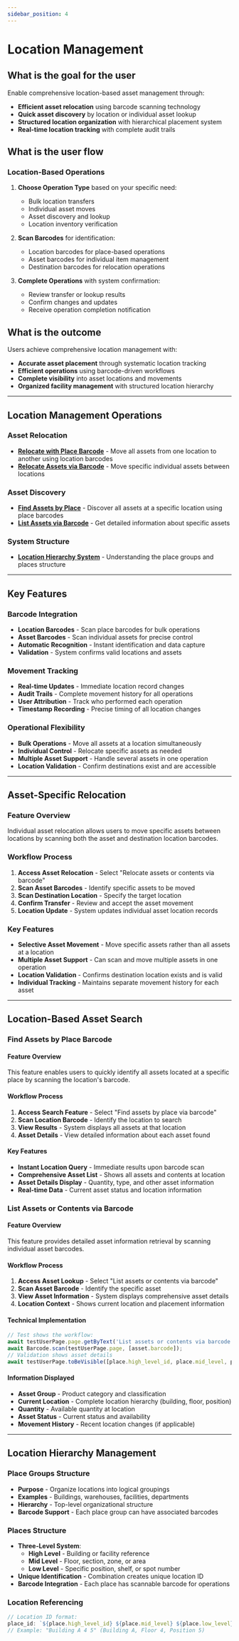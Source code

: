 ```yaml
---
sidebar_position: 4
---
```


# Location Management

## What is the goal for the user

Enable comprehensive location-based asset management through:
- **Efficient asset relocation** using barcode scanning technology
- **Quick asset discovery** by location or individual asset lookup
- **Structured location organization** with hierarchical placement system
- **Real-time location tracking** with complete audit trails

## What is the user flow

### Location-Based Operations
1. **Choose Operation Type** based on your specific need:
   - Bulk location transfers
   - Individual asset moves
   - Asset discovery and lookup
   - Location inventory verification

2. **Scan Barcodes** for identification:
   - Location barcodes for place-based operations
   - Asset barcodes for individual item management
   - Destination barcodes for relocation operations

3. **Complete Operations** with system confirmation:
   - Review transfer or lookup results
   - Confirm changes and updates
   - Receive operation completion notification

## What is the outcome

Users achieve comprehensive location management with:
- **Accurate asset placement** through systematic location tracking
- **Efficient operations** using barcode-driven workflows
- **Complete visibility** into asset locations and movements
- **Organized facility management** with structured location hierarchy

---

## Location Management Operations

### Asset Relocation
- [**Relocate with Place Barcode**](./relocate-with-place-barcode.md) - Move all assets from one location to another using location barcodes
- [**Relocate Assets via Barcode**](./relocate-assets-via-barcode.md) - Move specific individual assets between locations

### Asset Discovery
- [**Find Assets by Place**](./find-assets-by-place.md) - Discover all assets at a specific location using place barcodes
- [**List Assets via Barcode**](./list-assets-via-barcode.md) - Get detailed information about specific assets

### System Structure
- [**Location Hierarchy System**](./location-hierarchy.md) - Understanding the place groups and places structure

---

## Key Features

### Barcode Integration
- **Location Barcodes** - Scan place barcodes for bulk operations
- **Asset Barcodes** - Scan individual assets for precise control
- **Automatic Recognition** - Instant identification and data capture
- **Validation** - System confirms valid locations and assets

### Movement Tracking
- **Real-time Updates** - Immediate location record changes
- **Audit Trails** - Complete movement history for all operations
- **User Attribution** - Track who performed each operation
- **Timestamp Recording** - Precise timing of all location changes

### Operational Flexibility
- **Bulk Operations** - Move all assets at a location simultaneously
- **Individual Control** - Relocate specific assets as needed
- **Multiple Asset Support** - Handle several assets in one operation
- **Location Validation** - Confirm destinations exist and are accessible

---

## Asset-Specific Relocation

### Feature Overview
Individual asset relocation allows users to move specific assets between locations by scanning both the asset and destination location barcodes.

### Workflow Process
1. **Access Asset Relocation** - Select "Relocate assets or contents via barcode"
2. **Scan Asset Barcodes** - Identify specific assets to be moved
3. **Scan Destination Location** - Specify the target location
4. **Confirm Transfer** - Review and accept the asset movement
5. **Location Update** - System updates individual asset location records

### Key Features
- **Selective Asset Movement** - Move specific assets rather than all assets at a location
- **Multiple Asset Support** - Can scan and move multiple assets in one operation
- **Location Validation** - Confirms destination location exists and is valid
- **Individual Tracking** - Maintains separate movement history for each asset

---

## Location-Based Asset Search

### Find Assets by Place Barcode

#### Feature Overview
This feature enables users to quickly identify all assets located at a specific place by scanning the location's barcode.

#### Workflow Process
1. **Access Search Feature** - Select "Find assets by place via barcode"
2. **Scan Location Barcode** - Identify the location to search
3. **View Results** - System displays all assets at that location
4. **Asset Details** - View detailed information about each asset found

#### Key Features
- **Instant Location Query** - Immediate results upon barcode scan
- **Comprehensive Asset List** - Shows all assets and contents at location
- **Asset Details Display** - Quantity, type, and other asset information
- **Real-time Data** - Current asset status and location information

### List Assets or Contents via Barcode

#### Feature Overview
This feature provides detailed asset information retrieval by scanning individual asset barcodes.

#### Workflow Process
1. **Access Asset Lookup** - Select "List assets or contents via barcode"
2. **Scan Asset Barcode** - Identify the specific asset
3. **View Asset Information** - System displays comprehensive asset details
4. **Location Context** - Shows current location and placement information

#### Technical Implementation
```typescript
// Test shows the workflow:
await testUserPage.page.getByText('List assets or contents via barcode').click();
await Barcode.scan(testUserPage.page, [asset.barcode]);
// Validation shows asset details
await testUserPage.toBeVisible([place.high_level_id, place.mid_level, place.low_level, asset.asset_group_id, asset.quantity]);
```

#### Information Displayed
- **Asset Group** - Product category and classification
- **Current Location** - Complete location hierarchy (building, floor, position)
- **Quantity** - Available quantity at location
- **Asset Status** - Current status and availability
- **Movement History** - Recent location changes (if applicable)

---

## Location Hierarchy Management

### Place Groups Structure
- **Purpose** - Organize locations into logical groupings
- **Examples** - Buildings, warehouses, facilities, departments
- **Hierarchy** - Top-level organizational structure
- **Barcode Support** - Each place group can have associated barcodes

### Places Structure
- **Three-Level System**:
  - **High Level** - Building or facility reference
  - **Mid Level** - Floor, section, zone, or area
  - **Low Level** - Specific position, shelf, or spot number
- **Unique Identification** - Combination creates unique location ID
- **Barcode Integration** - Each place has scannable barcode for operations

### Location Referencing
```typescript
// Location ID format:
place_id: `${place.high_level_id} ${place.mid_level} ${place.low_level}`
// Example: "Building A 4 5" (Building A, Floor 4, Position 5)
```

 
